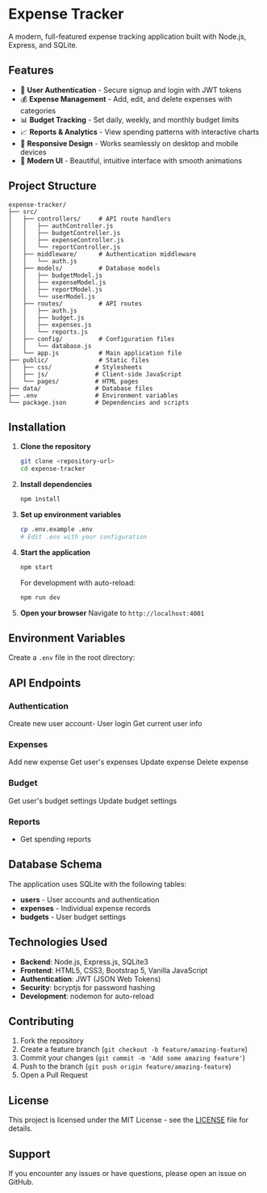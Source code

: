 # Expense Tracker

A modern, full-featured expense tracking application built with Node.js, Express, and SQLite.

## Features

- 🔐 **User Authentication** - Secure signup and login with JWT tokens
- 💰 **Expense Management** - Add, edit, and delete expenses with categories
- 📊 **Budget Tracking** - Set daily, weekly, and monthly budget limits
- 📈 **Reports & Analytics** - View spending patterns with interactive charts
- 📱 **Responsive Design** - Works seamlessly on desktop and mobile devices
- 🎨 **Modern UI** - Beautiful, intuitive interface with smooth animations

## Project Structure

```
expense-tracker/
├── src/
│   ├── controllers/     # API route handlers
│   │   ├── authController.js
│   │   ├── budgetController.js
│   │   ├── expenseController.js
│   │   └── reportController.js
│   ├── middleware/      # Authentication middleware
│   │   └── auth.js
│   ├── models/          # Database models
│   │   ├── budgetModel.js
│   │   ├── expenseModel.js
│   │   ├── reportModel.js
│   │   └── userModel.js
│   ├── routes/          # API routes
│   │   ├── auth.js
│   │   ├── budget.js
│   │   ├── expenses.js
│   │   └── reports.js
│   ├── config/          # Configuration files
│   │   └── database.js
│   └── app.js           # Main application file
├── public/              # Static files
│   ├── css/            # Stylesheets
│   ├── js/             # Client-side JavaScript
│   └── pages/          # HTML pages
├── data/               # Database files
├── .env                # Environment variables
└── package.json        # Dependencies and scripts
```

## Installation

1. **Clone the repository**
   ```bash
   git clone <repository-url>
   cd expense-tracker
   ```

2. **Install dependencies**
   ```bash
   npm install
   ```

3. **Set up environment variables**
   ```bash
   cp .env.example .env
   # Edit .env with your configuration
   ```

4. **Start the application**
   ```bash
   npm start
   ```

   For development with auto-reload:
   ```bash
   npm run dev
   ```

5. **Open your browser**
   Navigate to `http://localhost:4001`

## Environment Variables

Create a `.env` file in the root directory:



## API Endpoints

### Authentication
Create new user account- User login
 Get current user info

### Expenses
 Add new expense
 Get user's expenses
 Update expense
 Delete expense

### Budget
 Get user's budget settings
 Update budget settings

### Reports
- Get spending reports

## Database Schema

The application uses SQLite with the following tables:

- **users** - User accounts and authentication
- **expenses** - Individual expense records
- **budgets** - User budget settings

## Technologies Used

- **Backend**: Node.js, Express.js, SQLite3
- **Frontend**: HTML5, CSS3, Bootstrap 5, Vanilla JavaScript
- **Authentication**: JWT (JSON Web Tokens)
- **Security**: bcryptjs for password hashing
- **Development**: nodemon for auto-reload

## Contributing

1. Fork the repository
2. Create a feature branch (`git checkout -b feature/amazing-feature`)
3. Commit your changes (`git commit -m 'Add some amazing feature'`)
4. Push to the branch (`git push origin feature/amazing-feature`)
5. Open a Pull Request

## License

This project is licensed under the MIT License - see the [LICENSE](LICENSE) file for details.

## Support

If you encounter any issues or have questions, please open an issue on GitHub.
